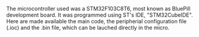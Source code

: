 The microcontroller used was a STM32F103C8T6, most known as BluePill development board. 
It was programmed using ST's IDE, "STM32CubeIDE".
Here are made available the main code, the peripherial configuration file (.ioc) and the .bin file, which can be lauched directly in the micro. 
